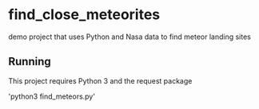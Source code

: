 # find_close_meteorites
demo project that uses Python and Nasa data to find meteor landing sites

## Running

This project requires Python 3 and the request package

'python3 find_meteors.py'
